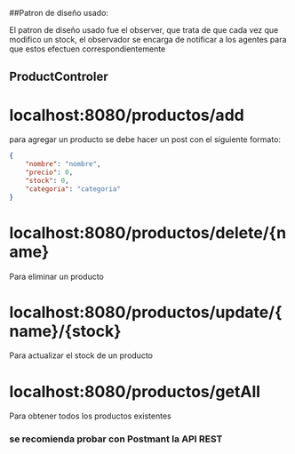 ##Patron de diseño usado:

El patron de diseño usado fue el observer, que trata de que cada vez que modifico un stock, el observador se encarga de notificar a los agentes para que estos efectuen correspondientemente


## ProductControler

# localhost:8080/productos/add

para agregar un producto se debe hacer un post con el siguiente formato:

```json
{
    "nombre": "nombre",
    "precio": 0,
    "stock": 0,
    "categoria": "categoria"
}
```

# localhost:8080/productos/delete/{name}

Para eliminar un producto

# localhost:8080/productos/update/{name}/{stock}
Para actualizar el stock de un producto

# localhost:8080/productos/getAll
Para obtener todos los productos existentes

### se recomienda probar con Postmant la API REST

